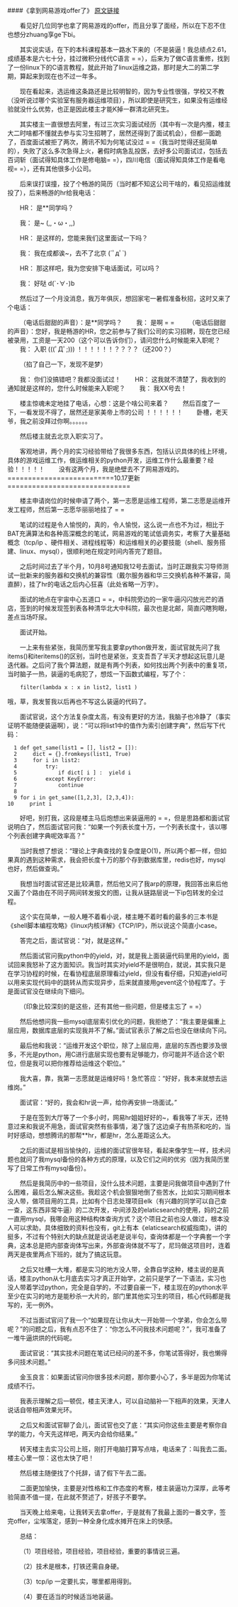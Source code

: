 ####《拿到网易游戏offer了》 [原文链接][1]


&emsp;&emsp;看见好几位同学也拿了网易游戏的offer，而且分享了面经，所以在下忍不住也想分zhuang享ge下bi。

&emsp;&emsp;其实说实话，在下的本科课程基本一路水下来的（不是装逼！我总绩点2.61，成绩基本是六七十分，挂过微积分线代C语言 = =），后来为了做C语言重修，找到了一份linux下的C语言教程，就此开始了linux运维之路，那时是大二的第二学期，算起来到现在也不过一年多。


&emsp;&emsp;现在看起来，选运维这条路还是比较明智的，因为专业性很强，学校又不教（没听说过哪个实验室有服务器运维项目），所以即使是研究生，如果没有运维经验就没什么优势，也正是因此楼主才能K掉一群清北研究生。


&emsp;&emsp;其实楼主一直很想去阿里，有过三次实习面试经历（其中有一次是内推，楼主大二时啥都不懂就去参与实习生招聘了，居然还得到了面试机会），但都一面跪了，百度面试被拒了两次，腾讯不知为何笔试没过 = =（我当时觉得还挺简单的），失败了这么多次急得上火，暑假时病急乱投医，去好多公司面试过，包括去百词斩（面试得知具体工作是修电脑= =），四川电信（面试得知具体工作是看电视= =），还有其他很多小公司。


&emsp;&emsp;后来误打误撞，投了个畅游的简历（当时都不知这公司干啥的，看见招运维就投了），后来畅游的hr给我电话：


&emsp;&emsp;HR： 是**同学吗？

&emsp;&emsp;我：  是~  (,,・ω・,,)

&emsp;&emsp;HR： 是这样的，您能来我们这里面试一下吗？

&emsp;&emsp;我：  我在成都诶~，去不了北京 (´ﾟдﾟ`)

&emsp;&emsp;HR： 那这样吧，我为您安排下电话面试，可以吗？

&emsp;&emsp;我：  好哒  d(`･∀･)b

&emsp;&emsp;然后过了一个月没消息，我万年俱灰，想回家宅一暑假准备秋招，这时又来了个电话：


&emsp;&emsp;（电话后甜甜的声音）：是**同学吗？
&emsp;&emsp;我： 是啊 = = 
&emsp;&emsp;（电话后甜甜的声音）：您好，我是畅游的HR，您之前参与了我们公司的实习招聘，现在您已经被录用，工资是一天200（这个可以告诉你们），请问您什么时候能来入职呢？
&emsp;&emsp;我： 入职 (((ﾟДﾟ;))) ！！！！！！？？？？（还200？）


&emsp;&emsp;（掐了自己一下，发现不是梦）


&emsp;&emsp;我： 你们没搞错吧？我都没面试过！
&emsp;&emsp;HR： 这我就不清楚了，我收到的通知就是这样的，您什么时候能来入职呢？
&emsp;&emsp;我： 我XX号去！


&emsp;&emsp;楼主惊魂未定地挂了电话，心想：这是个啥公司来着？
&emsp;&emsp;然后百度了一下，一看发现不得了，居然还是家美帝上市的公司 ！！！！！！
&emsp;&emsp;卧槽，老天爷，我之前没拜过你啊。。。。。。


&emsp;&emsp;然后楼主就去北京入职实习了。


&emsp;&emsp;客观地讲，两个月的实习经验带给了我很多东西，包括认识具体的线上环境，具体的游戏运维工作，做运维相关的python开发，运维工作什么最重要？经验！！！！！
&emsp;&emsp;没有这两个月，我是绝壁去不了网易游戏的。
==========================10.17更新==============================


&emsp;&emsp;楼主申请岗位的时候申请了两个，第一志愿是运维工程师，第二志愿是运维开发工程师，然后第一志愿华丽丽地挂了 = =


&emsp;&emsp;笔试的过程是令人愉悦的，真的，令人愉悦，这么说一点也不为过，相比于BAT充满算法和各种高深概念的笔试，网易游戏的笔试低调务实，考察了大量基础概念（tcp/ip 、硬件相关、进程线程等）和运维相关的必要技能（shell、服务搭建、linux、mysql），很顺利地在规定时间内答完了题目。


&emsp;&emsp;之后时间过去了半个月，10月8号通知我12号去面试，当时正跟我实习导师测试一批新来的服务器和交换机的兼容性（戴尔服务器和华三交换机各种不兼容，简直醉），挂了hr的电话之后内心狂喜（此处省略一万字）。


&emsp;&emsp;面试的地点在宇宙中心五道口 = =，中科院旁边的一家牛逼闪闪放光芒的酒店，签到的时候发现签到表各种清华北大中科院，最次也是北邮，简直闪瞎狗眼，差点当场吓尿。


&emsp;&emsp;面试开始。


&emsp;&emsp;一上来有些紧张，我简历里写我主要拿python做开发，面试官就先问了我items()和iteritems()的区别，当时也是紧张，支支吾吾了半天才想起这玩意儿是迭代器。之后问了我个算法题，就是有两个列表，如何找出两个列表中的重复项，当时脑子一热，装逼的毛病犯了，想炫一下函数式编程，写了个：

		filter(lambda x : x in list2, list1 )
哦，草，我发誓我以后再也不写这么装逼的代码了。

&emsp;&emsp;面试官说，这个方法复杂度太高，有没有更好的方法，我脑子也冷静了（事实证明不能随便装逼啊），说：“可以将list1中的值作为索引创建字典”，然后写下代码： 
    
      1 def get_same(list1 = [], list2 = []):
      2     dict = {}.fromkeys(list1, True)
      3     for i in list2:
      4         try:
      5             if dict[ i ] :  yield i
      6         except KeyError:
      7             continue
      8 
      9 for i in get_same([1,2,3], [2,3,4]):
    10     print i

&emsp;&emsp;好吧，别打我，这段是楼主马后炮想出来装逼用的 = =，但是思路都和面试官说明白了，然后面试官问我：“如果一个列表长度十万，一个列表长度十，该以哪个列表创建字典呢效率高？”

&emsp;&emsp;当时我想了想说：“理论上字典查找的复杂度是O(1)，所以两个都一样，但如果真的遇到这种需求，我会把长度十万的那个存到数据库里，redis也好，mysql也好，然后做查询。”

&emsp;&emsp;我想当时面试官还是比较满意，然后他又问了我arp的原理，我回答出来后他又画了个路由在不同子网间转发报文的图，让我从链路层说一下ip包转发的全过程。

&emsp;&emsp;这个实在简单，一般人睡不着看小说，楼主睡不着时看的最多的三本书是《shell脚本编程攻略》《linux内核详解》《TCP/IP》，所以说这个简直小case。

&emsp;&emsp;答完之后，面试官说：“对，就是这样。”

&emsp;&emsp;然后面试官问我python中的yield，对，就是我上面装逼代码里用的yield，面试回来我怒补了这方面知识。我当时其实对yield不是很明白，就说，其实我只是在学习协程的时候，在看协程底层原理看过yield，但没有看仔细，只知道yield可以用来实现代码中的跳转从而实现异步，后来就直接用gevent这个协程库了。于是面试官没在继续向下细问。

&emsp;&emsp;（印象比较深刻的是这些，还有其他一些问题，但是楼主忘了 = =）

&emsp;&emsp;然后他想问我一些mysql底层索引优化的问题，我拒绝了：“我主要是偏重上层应用，数据库底层的实现我并不了解。”面试官表示了解之后也没在继续向下问。


&emsp;&emsp;最后他和我说：“运维开发这个职位，除了上层应用，底层的东西也要涉及很多，不光是python，用C进行底层实现也要有足够能力，你可能并不适合这个职位，但是我可以把你推荐给运维这个职位。”

&emsp;&emsp;我大喜，靠，我第一志愿就是运维好吗！急忙答应：“好好，我本来就想去运维岗。”

&emsp;&emsp;面试官：“好的，我会和hr说一声，给你再安排一场面试。”


&emsp;&emsp;于是在签到大厅等了一个多小时，网易hr姐姐好好的~，看我等了半天，还特意过来和我说不用急，面试官突然有些事情，渴了饿了这边桌子有热茶和吃的，当时好感动，想想腾讯的那帮**hr，都是hr，怎么差距这么大。


&emsp;&emsp;之后的面试是相当愉快的，运维的面试官很年轻，看起来像学生一样，技术问题也就问了我mysql备份的各种方式的原理，以及它们之间的优劣（因为我简历里写了日常工作有mysql备份）。

&emsp;&emsp;然后是我简历中的一些项目，没什么技术问题，主要是问我做项目中遇到了什么困难，最后怎么解决这些。我趁这个机会狠狠地倒了些苦水，比如实习期间根本没人带，做项目用的工具，比如有个日志处理项目elk（有兴趣的同学可以自己查一查，这东西非常牛逼）的二次开发，中间涉及的elaticsearch的使用，妈的之前一直用mysql，我哪会用这种结构体查询方式？这个项目之前也没人做过，根本没人可以求助，具体细致的资料也没有，git上有本《elaticsearch权威指南》，讲的挺多，不过有个特别大的缺点就是说话老是说半句，查询体都是一个字典套一个字典，这本总是把内部查询体写出来，外部查询体就不写了，尼玛做这项目时，连着两天是夜里两点下班的，就为了搞这玩意。

&emsp;&emsp;之后又吐槽一大堆，都是实习的地方没人带，全靠自学这种，楼主说的是真话，楼主python从七月底去实习才真正开始学，之前只是学了一下语法，实习也没人带着学过python，完全是自学的，不过要自豪一下，楼主现在的python水平至少在实习的地方是能秒杀一大片的，部门里其他实习生的项目，核心代码都是我写的，无一例外。

&emsp;&emsp;不过当面试官问了我一个“如果现在让你从大一开始带一个学弟，你会怎么带呢？”的问题之后，我有点忍不住了：“你怎么不问我技术问题呢？”，我可准备了一堆牛逼烘烘的代码呢。

&emsp;&emsp;面试官说：“其实技术问题在笔试已经问的差不多，你笔试答得好，我也懒得多问技术问题。”

&emsp;&emsp;金玉良言：如果面试官问你很多技术问题，那你要小心了，多半是因为你笔试成绩不行。


&emsp;&emsp;我表示理解之后一顿侃，楼主天津人，可以自动脑补一下相声的效果，天津人说话自带相声效果光环。


&emsp;&emsp;之后又和面试官聊了会儿，面试官也交了底：“其实问你这些主要是考察你自学的能力，今天先这样吧，两天内会给你结果。”


&emsp;&emsp;转天楼主去实习公司上班，刚打开电脑打算写点啥，电话来了：叫我去二面。楼主心里一惊：这也太快了吧！


&emsp;&emsp;然后楼主随便找了个托辞，请了假下午去二面。


&emsp;&emsp;二面更加愉快，主要是对性格和工作态度的考察，楼主装逼功力深厚，此等考验简直不值一提，在此就不赘述了，好孩子不要学。


&emsp;&emsp;当天晚上给来电，让我转天去拿offer，于是就有了我最上面的一番文字，签完offer，尘埃落定，感到一种全身化成水摊开在床上的快感。


&emsp;&emsp;总结：

&emsp;&emsp;（1）项目经验，项目经验，项目经验，重要的事情说三遍。

&emsp;&emsp;（2）技术是根本，打铁还需自身硬。

&emsp;&emsp;（3）tcp/ip 一定要扎实，哪里都用得到。

&emsp;&emsp;（4）要在适当的时候适当地装逼。

[1]:http://bbs.uestc.edu.cn/forum.php?mod=viewthread&tid=1563274&extra=page%3D2
